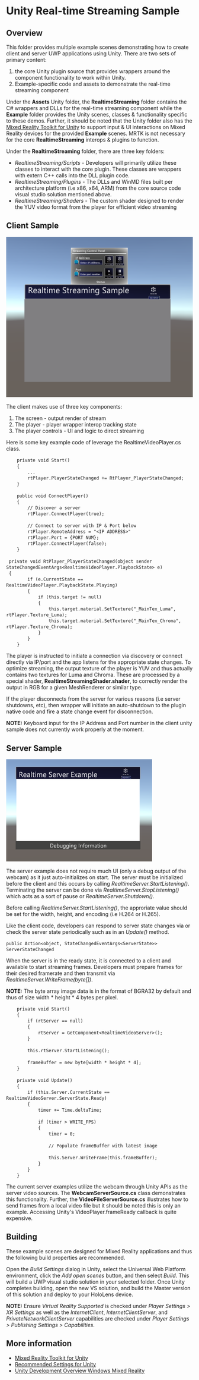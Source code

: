 # Unity Real-time Streaming Sample

## Overview

This folder provides multiple example scenes demonstrating how to create client and server UWP applications using Unity. There are two sets of primary content: 
1) the core Unity plugin source that provides wrappers around the component functionality to work within Unity.
2) Example-specific code and assets to demonstrate the real-time streaming component

Under the **Assets** Unity folder, the **RealtimeStreaming** folder contains the C# wrappers and DLLs for the real-time streaming component while the **Example** folder provides the Unity scenes, classes & functionality specific to these demos. Further, it should be noted that the Unity folder also has the [Mixed Reality Toolkit for Unity](https://github.com/microsoft/MixedRealityToolkit-Unity) to support input & UI interactions on Mixed Reality devices for the provided **Example** scenes. MRTK is not necessary for the core **RealtimeStreaming** interops & plugins to function.

Under the **RealtimeStreaming** folder, there are three key folders:

- *RealtimeStreaming/Scripts* - Developers will primarily utilize these classes to interact with the core plugin. These classes are wrappers with extern C++ calls into the DLL plugin code.
- *RealtimeStreaming/Plugins* - The DLLs and WinMD files built per architecture platform (i.e x86, x64, ARM) from the core source code visual studio solution mentioned above.
- *RealtimeStreaming/Shaders* - The custom shader designed to render the YUV video format from the player for efficient video streaming

## Client Sample

![Unity Client Scene](UnityClientScene.PNG)

The client makes use of three key components:
1) The screen - output render of stream
2) The player - player wrapper interop tracking state
3) The player controls - UI and logic to direct streaming

Here is some key example code of leverage the RealtimeVideoPlayer.cs class. 

```
    private void Start()
    {
        ...
        rtPlayer.PlayerStateChanged += RtPlayer_PlayerStateChanged;
    }

    public void ConnectPlayer()
    {
        // Discover a server
        rtPlayer.ConnectPlayer(true);

        // Connect to server with IP & Port below
        rtPlayer.RemoteAddress = "<IP ADDRESS>"
        rtPlayer.Port = {PORT NUM};
        rtPlayer.ConnectPlayer(false);
    }

 private void RtPlayer_PlayerStateChanged(object sender StateChangedEventArgs<RealtimeVideoPlayer.PlaybackState> e)
 {
        if (e.CurrentState == RealtimeVideoPlayer.PlaybackState.Playing)
        {
            if (this.target != null)
            {
                this.target.material.SetTexture("_MainTex_Luma", rtPlayer.Texture_Luma);
                this.target.material.SetTexture("_MainTex_Chroma", rtPlayer.Texture_Chroma);
            }
        }
    }
```

The player is instructed to initiate a connection via discovery or connect directly via IP/port and the app listens for the appropriate state changes. To optimize streaming, the output texture of the player is YUV and thus actually contains two textures for Luma and Chroma. These are processed by a special shader, **RealtimeStreamingShader.shader**, to correctly render the output in RGB for a given MeshRenderer or similar type. 

If the player disconnects from the server for various reasons (i.e server shutdowns, etc), then wrapper will initiate an auto-shutdown to the plugin native code and fire a state change event for disconnection.

**NOTE:** Keyboard input for the IP Address and Port number in the client unity sample does not currently work properly at the moment.

## Server Sample

![Unity Server Scene](UnityServerScene.PNG)

The server example does not require much UI (only a debug output of the webcam) as it just auto-initializes on start. The server must be initialized before the client and this occurs by calling *RealtimeServer.StartListening()*. Terminating the server can be done via *RealtimeServer.StopListening()* which acts as a sort of pause or *RealtimeServer.Shutdown()*.

Before calling *RealtimeServer.StartListening()*, the approriate value should be set for the width, height, and encoding (i.e H.264 or H.265).

Like the client code, developers can respond to server state changes via or check the server state periodically such as in an *Update()* method.

```
public Action<object, StateChangedEventArgs<ServerState>> ServerStateChanged
```

When the server is in the ready state, it is connected to a client and available to start streaming frames. Developers must prepare frames for their desired framerate and then transmit via *RealtimeServer.WriteFrame(byte[])*.

**NOTE:** The byte array image data is in the format of BGRA32 by default and thus of size width * height * 4 bytes per pixel.

```
    private void Start()
    {
        if (rtServer == null)
        {
            rtServer = GetComponent<RealtimeVideoServer>();
        }

        this.rtServer.StartListening();

        frameBuffer = new byte[width * height * 4];
    }

    private void Update()
    {
        if (this.Server.CurrentState == RealtimeVideoServer.ServerState.Ready)
        {
            timer += Time.deltaTime;

            if (timer > WRITE_FPS)
            {
                timer = 0;

                // Populate frameBuffer with latest image

                this.Server.WriteFrame(this.frameBuffer);
            }
        }
    }
```

The current server examples utilize the webcam through Unity APIs as the server video sources. The **WebcamServerSource.cs** class demonstrates this functionality. Further, the **VideoFileServerSource.cs** illustrates how to send frames from a local video file but it should be noted this is only an example. Accessing Unity's VideoPlayer.frameReady callback is quite expensive.

## Building

These example scenes are designed for Mixed Reality applications and thus the following build properties are recommended. 

Open the *Build Settings* dialog in Unity, select the Universal Web Platform environment, click the *Add open scenes* button, and then select *Build*. This will build a UWP visual studio solution in your selected folder. Once Unity completes building, open the new VS solution, and build the Master version of this solution and deploy to your HoloLens device. 

**NOTE:** Ensure *Virtual Reality Supported* is checked under *Player Settings > XR Settings* as well as the *InternetClient*, *InternetClientServer*, and *PrivateNetworkClientServer* capabilities are checked under *Player Settings > Publishing Settings > Capabilities*.

## More information
- [Mixed Reality Toolkit for Unity](https://github.com/microsoft/MixedRealityToolkit-Unity) 
- [Recommended Settings for Unity](https://docs.microsoft.com/en-us/windows/mixed-reality/recommended-settings-for-unity)
- [Unity Development Overview Windows Mixed Reality](https://docs.microsoft.com/en-us/windows/mixed-reality/unity-development-overview)